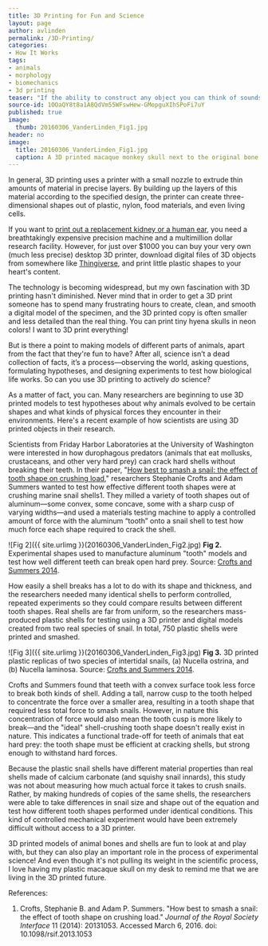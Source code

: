 ```yaml
---
title: 3D Printing for Fun and Science
layout: page
author: avlinden
permalink: /3D-Printing/
categories:
- How It Works
tags:
- animals
- morphology
- biomechanics
- 3d printing
teaser: "If the ability to construct any object you can think of sounds like science fiction, then welcome to the 3D printed future. 3D prints are everywhere, including this print of a macaque monkey skull currently on my desk. Let’s look at how this exciting method works and what you can do with it."
source-id: 1OOaQY8t8a1A8QdVm55WFswHew-GMopguXIhSPoFi7uY
published: true
image:
  thumb: 20160306_VanderLinden_Fig1.jpg
header: no
image:
  title: 20160306_VanderLinden_Fig1.jpg
  caption: A 3D printed macaque monkey skull next to the original bone specimen. Source: Abby Vander Linden.
---
```

In general, 3D printing uses a printer with a small nozzle to extrude thin amounts of material in precise layers. By building up the layers of this material according to the specified design, the printer can create three-dimensional shapes out of plastic, nylon, food materials, and even living cells. 

If you want to [print out a replacement kidney or a human ear](http://www.nature.com/news/the-printed-organs-coming-to-a-body-near-you-1.17320), you need a breathtakingly expensive precision machine and a multimillion dollar research facility. However, for just over $1000 you can buy your very own (much less precise) desktop 3D printer, download digital files of 3D objects from somewhere like [Thingiverse](https://www.thingiverse.com/), and print little plastic shapes to your heart's content. 

The technology is becoming widespread, but my own fascination with 3D printing hasn't diminished. Never mind that in order to get a 3D print someone has to spend many frustrating hours to create, clean, and smooth a digital model of the specimen, and the 3D printed copy is often smaller and less detailed than the real thing. You can print tiny hyena skulls in neon colors! I want to 3D print everything! 

But is there a point to making models of different parts of animals, apart from the fact that they're fun to have? After all, science isn’t a dead collection of facts, it’s a process—observing the world, asking questions, formulating hypotheses, and designing experiments to test how biological life works. So can you use 3D printing to actively *do* science?

As a matter of fact, you can. Many researchers are beginning to use 3D printed models to test hypotheses about why animals evolved to be certain shapes and what kinds of physical forces they encounter in their environments. Here's a recent example of how scientists are using 3D printed objects in their research.

Scientists from Friday Harbor Laboratories at the University of Washington were interested in how durophagous predators (animals that eat mollusks, crustaceans, and other very hard prey) can crack hard shells without breaking their teeth. In their paper, "[How best to smash a snail: the effect of tooth shape on crushing load](http://rsif.royalsocietypublishing.org/content/11/92/20131053.short)," researchers Stephanie Crofts and Adam Summers wanted to test how effective different tooth shapes were at crushing marine snail shells1. They milled a variety of tooth shapes out of aluminum—some convex, some concave, some with a sharp cusp of varying widths—and used a materials testing machine to apply a controlled amount of force with the aluminum “tooth” onto a snail shell to test how much force each shape required to crack the shell.

![Fig 2]({{ site.urlimg }}(20160306_VanderLinden_Fig2.jpg)
**Fig 2.** Experimental shapes used to manufacture aluminum "tooth"  models and test how well different teeth can break open hard prey. Source: [Crofts and Summers 2014](http://rsif.royalsocietypublishing.org/content/11/92/20131053.short).

How easily a shell breaks has a lot to do with its shape and thickness, and the researchers needed many identical shells to perform controlled, repeated experiments so they could compare results between different tooth shapes. Real shells are far from uniform, so the researchers mass-produced plastic shells for testing using a 3D printer and digital models created from two real species of snail. In total, 750 plastic shells were printed and smashed. 

![Fig 3]({{ site.urlimg }}(20160306_VanderLinden_Fig3.jpg)
**Fig 3.** 3D printed plastic replicas of two species of intertidal snails, (a) Nucella ostrina, and (b) Nucella laminosa. Source: [Crofts and Summers 2014](http://rsif.royalsocietypublishing.org/content/11/92/20131053.short).

Crofts and Summers found that teeth with a convex surface took less force to break both kinds of shell. Adding a tall, narrow cusp to the tooth helped to concentrate the force over a smaller area, resulting in a tooth shape that required less total force to smash snails. However, in nature this concentration of force would also mean the tooth cusp is more likely to break—and the "ideal" shell-crushing tooth shape doesn't really exist in nature. This indicates a functional trade-off for teeth of animals that eat hard prey: the tooth shape must be efficient at cracking shells, but strong enough to withstand hard forces. 

Because the plastic snail shells have different material properties than real shells made of calcium carbonate (and squishy snail innards), this study was not about measuring how much actual force it takes to crush snails. Rather, by making hundreds of copies of the same shells, the researchers were able to take differences in snail size and shape out of the equation and test how different tooth shapes performed under identical conditions. This kind of controlled mechanical experiment would have been extremely difficult without access to a 3D printer. 

3D printed models of animal bones and shells are fun to look at and play with, but they can also play an important role in the process of experimental science! And even though it's not pulling its weight in the scientific process, I love having my plastic macaque skull on my desk to remind me that we are living in the 3D printed future.   

References:

1. Crofts, Stephanie B. and Adam P. Summers. "How best to smash a snail: the effect of tooth shape on crushing load." *Journal of the Royal Society Interface* 11 (2014): 20131053. Accessed March 6, 2016. doi: 10.1098/rsif.2013.1053

